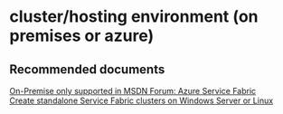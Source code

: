 <properties
	pageTitle="cluster/hosting environment (on premises or azure)"
	description="cluster/hosting environment (on premises or azure)"
	service="microsoft.servicefabric"
	resource="clusters"
	authors="aashu"
	displayOrder=""
	selfHelpType="generic"
	supportTopicIds="32449689"
	resourceTags=""
	productPesIds="15842"
	cloudEnvironments="public,BlackForest,Fairfax"
/>

# cluster/hosting environment (on premises or azure)

## **Recommended documents**
[On-Premise only supported in MSDN Forum: Azure Service Fabric](https://social.msdn.microsoft.com/Forums/azure/en-US/home?forum=AzureServiceFabric)<br>
[Create standalone Service Fabric clusters on Windows Server or Linux](https://azure.microsoft.com/documentation/articles/service-fabric-deploy-anywhere/)

